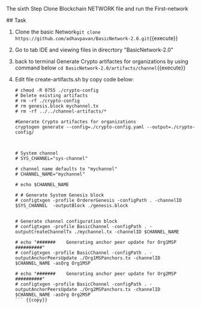 The sixth Step
Clone Blockchain NETWORK file and run the First-network 

## Task

1. Clone the basic Network`git clone https://github.com/adhavpavan/BasicNetwork-2.0.git`{{execute}}

2. Go to tab IDE and viewing files in direcrtory "BasicNetwork-2.0"

3. back to terminal Generate Crypto artifactes for organizations by using command below
   `cd BasicNetwork-2.0/artifacts/channel`{{execute}}

4. Edit file create-artifacts.sh by copy code below:
   ```
   # chmod -R 0755 ./crypto-config
   # Delete existing artifacts
   # rm -rf ./crypto-config
   # rm genesis.block mychannel.tx
   # rm -rf ../../channel-artifacts/*

   #Generate Crypto artifactes for organizations
   cryptogen generate --config=./crypto-config.yaml --output=./crypto-config/



   # System channel
   # SYS_CHANNEL="sys-channel"

   # channel name defaults to "mychannel"
   # CHANNEL_NAME="mychannel"

   # echo $CHANNEL_NAME

   # # Generate System Genesis block
   # configtxgen -profile OrdererGenesis -configPath . -channelID $SYS_CHANNEL  -outputBlock ./genesis.block


   # Generate channel configuration block
   # configtxgen -profile BasicChannel -configPath . -outputCreateChannelTx ./mychannel.tx -channelID $CHANNEL_NAME

   # echo "#######    Generating anchor peer update for Org1MSP  ##########"
   # configtxgen -profile BasicChannel -configPath . -outputAnchorPeersUpdate ./Org1MSPanchors.tx -channelID $CHANNEL_NAME -asOrg Org1MSP

   # echo "#######    Generating anchor peer update for Org2MSP  ##########"
   # configtxgen -profile BasicChannel -configPath . -outputAnchorPeersUpdate ./Org2MSPanchors.tx -channelID $CHANNEL_NAME -asOrg Org2MSP
   ``` {{copy}}